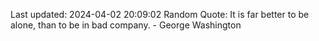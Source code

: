 Last updated: 2024-04-02 20:09:02
Random Quote: It is far better to be alone, than to be in bad company. - George Washington